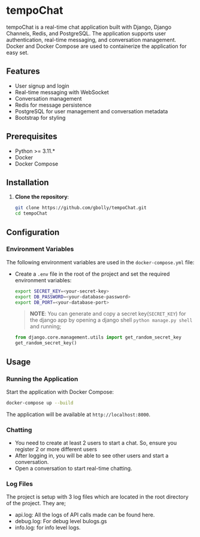 # tempoChat

tempoChat is a real-time chat application built with Django, Django Channels, Redis, and PostgreSQL. The application supports user authentication, real-time messaging, and conversation management. Docker and Docker Compose are used to containerize the application for easy set.

## Features

- User signup and login
- Real-time messaging with WebSocket
- Conversation management
- Redis for message persistence
- PostgreSQL for user management and conversation metadata
- Bootstrap for styling

## Prerequisites

- Python >= 3.11.*
- Docker
- Docker Compose

## Installation

1. **Clone the repository**:

    ```bash
    git clone https://github.com/gbolly/tempoChat.git
    cd tempoChat
    ```

## Configuration

### Environment Variables

The following environment variables are used in the `docker-compose.yml` file:

- Create a `.env` file in the root of the project and set the required environment variables:

    ```bash
    export SECRET_KEY=<your-secret-key>
    export DB_PASSWORD=<your-database-password>
    export DB_PORT=<your-database-port>
    ```
    
    > **__NOTE__**: You can generate and copy a secret key(`SECRET_KEY`) for the django app by opening a django shell `python manage.py shell` and running;

    ```python
    from django.core.management.utils import get_random_secret_key  
    get_random_secret_key()
    ```

## Usage

### Running the Application

Start the application with Docker Compose:

```bash
docker-compose up --build
```

The application will be available at `http://localhost:8000`.

### Chatting
- You need to create at least 2 users to start a chat. So, ensure you register 2 or more different users
- After logging in, you will be able to see other users and start a conversation.
- Open a conversation to start real-time chatting.

### Log Files
The project is setup with 3 log files which are located in the root directory of the project. They are;
- api.log: All the logs of API calls made can be found here.
- debug.log: For debug level bulogs.gs
- info.log: for info level logs.
